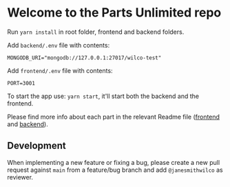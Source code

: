 # Welcome to the Parts Unlimited repo

Run `yarn install` in root folder, frontend and backend folders.

Add `backend/.env` file with contents:

```
MONGODB_URI="mongodb://127.0.0.1:27017/wilco-test"
```

Add `frontend/.env` file with contents:

```
PORT=3001
```

To start the app use: `yarn start`, it'll start both the backend and the frontend.

Please find more info about each part in the relevant Readme file ([frontend](frontend/readme.md) and [backend](backend/README.md)).

## Development

When implementing a new feature or fixing a bug, please create a new pull request against `main` from a feature/bug branch and add `@janesmithwilco` as reviewer.
